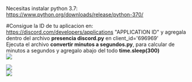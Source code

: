 Necesitas instalar python 3.7: https://www.python.org/downloads/release/python-370/

#Consigue la ID de tu aplicacion en: https://discord.com/developers/applications "APPLICATION ID"
y agregala dentro del archivo <b>presencia discord.py</b> en client_id='696969'
<br>
Ejecuta el archivo <b>convertir minutos a segundos.py</b>, para calcular de minutos a segundos y agregalo abajo del todo <b>time.sleep(300)</b>
<br>
<img src="https://i.imgur.com/TxLuUKY.png">


<img src="https://i.imgur.com/RbXhky1.png">
<br>
<img src="https://i.imgur.com/g1h2kVU.png">

